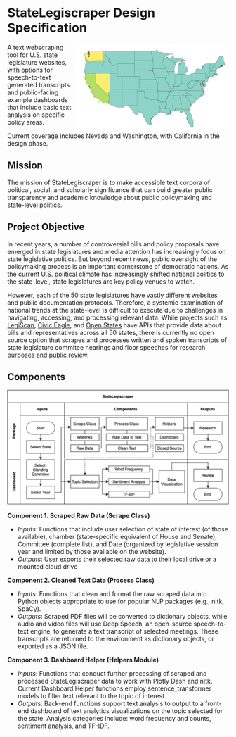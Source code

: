 # StateLegiscraper Design Specification

<img src="images/readme_map/readme_map.png" height="200" width="350" align=right></img>

A text webscraping tool for U.S. state legislature websites, with options for speech-to-text generated transcripts and public-facing example dashboards that include basic text analysis on specific policy areas.

Current coverage includes Nevada and Washington, with California in the design phase.

## Mission

The mission of StateLegiscraper is to make accessible text corpora of political, social, and scholarly significance that can build greater public transparency and academic knowledge about public policymaking and state-level politics. 

## Project Objective

In recent years, a number of controversial bills and policy proposals have emerged in state legislatures and media attention has increasingly focus on state legislative politics. But beyond recent news, public oversight of the policymaking process is an important cornerstone of democratic nations. As the current U.S. political climate has increasingly shifted national politics to the state-level, state legislatures are key policy venues to watch.

However, each of the 50 state legislatures have vastly different websites and public documentation protocols. Therefore, a systemic examination of national trends at the state-level is difficult to execute due to challenges in navigating, accessing, and processing relevant data. While projects such as [LegiScan](https://legiscan.com), [Civic Eagle](https://www.civiceagle.com/), and [Open States](https://openstates.org/) have APIs that provide data about bills and representatives across all 50 states, there is currently no open source option that scrapes and processes written and spoken transcripts of state legislature commitee hearings and floor speeches for research purposes and public review. 

## Components
<img src="images/design_diagram.png" width="800"></img>

**Component 1. Scraped Raw Data (Scrape Class)** 

- *Inputs*: Functions that include user selection of state of interest (of those available), chamber (state-specific equivalent of House and Senate), Committee (complete list), and Date (organized by legislative session year and limited by those available on the website).
- *Outputs*: User exports their selected raw data to their local drive or a mounted cloud drive

**Component 2. Cleaned Text Data (Process Class)** 

- *Inputs*: Functions that clean and format the raw scraped data into Python objects appropriate to use for popular NLP packages (e.g., nltk, SpaCy). 
- *Outputs*: Scraped PDF files will be converted to dictionary objects, while audio and video files will use Deep Speech, an open-source speech-to-text engine, to generate a text transcript of selected meetings. These transcripts are returned to the environment as dictionary objects, or exported as a JSON file.

**Component 3. Dashboard Helper (Helpers Module)**

- *Inputs*:  Functions that conduct further processing of scraped and processed StateLegiscraper data to work with Plotly Dash and nltk. Current Dashboard Helper functions employ sentence_transformer models to filter text relevant to the topic of interest. 
- *Outputs*: Back-end functions support text analysis to output to a front-end dashboard of text analytics visualizations on the topic selected for the state. Analysis categories include: word frequency and counts, sentiment analysis, and TF-IDF.

